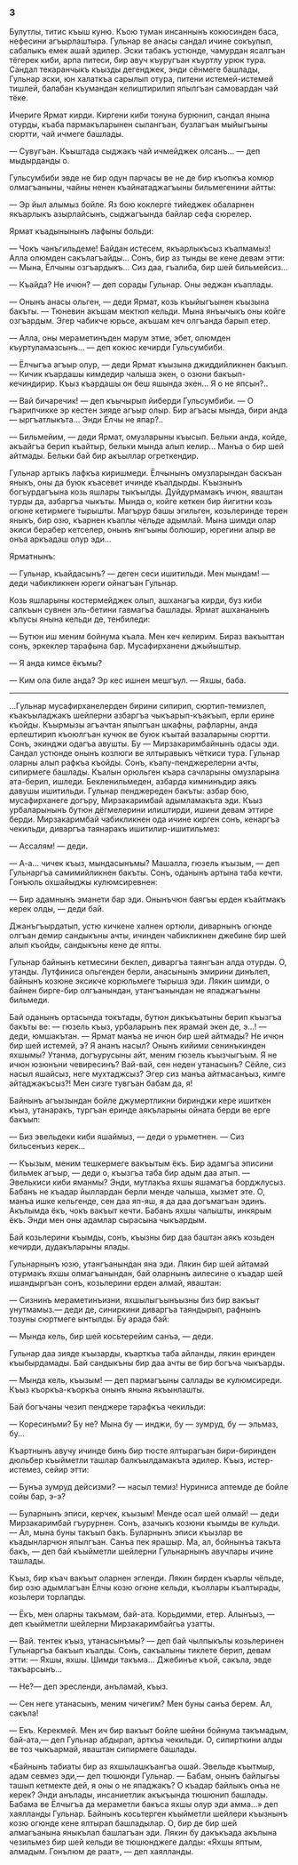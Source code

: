 ### 3

Булутлы, титис къыш куню.
Къою туман инсаннынъ кокюсинден баса, нефесини агъырлаштыра.
Гульнар ве анасы сандал ичине сокъулып, сабалыкъ емек ашай эдилер.
Эски табакъ устюнде, чамурдан ясалгъан тёгерек киби, арпа питеси, бир авуч къуругъан къуртлу урюк тура.
Сандал текаранчыкъ къызды дегенджек, энди сёнмеге башлады, Гульнар эски, юн халаткъа сарылып отура, питени истемей-истемей тишлей, балабан къумандан келиштирилип япылгъан самовардан чай тёке.

Ичериге Ярмат кирди.
Киргени киби тонуна бурюнип, сандал янына отурды, къаба пармакъларынен сылангъан, бузлагъан мыйыгъыны сюртти, чай ичмеге башлады.

— Сувугъан.
Къыштада сыджакъ чай ичмейджек олсанъ... — деп мыдырданды о.

Гульсумбиби эвде не бир одун парчасы ве не де бир къопкъа комюр олмагъаныны, чайны ненен къайнатаджагъыны бильмегенини айтты:

— Эр йыл алымыз бойле.
Яз бою коклерге тийеджек обаларнен якъарлыкъ азырлайсынъ, сыджагъында байлар сефа сюрелер.

Ярмат къадынынынъ лафыны больди:

— Чокъ чанъгильдеме!
Байдан истесем, якъарлыкъсыз къалмамыз!
Алла олюмден сакълагъайды...
Сонъ, бир аз тынды ве кене девам этти:
— Мына, Ёлчыны озгъардыкъ...
Сиз даа, гъалиба, бир шей бильмейсиз...

— Къайда?
Не ичюн? — деп сорады Гульнар.
Оны эеджан къаплады.

— Онынъ анасы ольген, — деди Ярмат, козь къыйыгъынен къызына бакъты.
— Тюневин акъшам мектюп кельди.
Мына янъычыкъ оны койге озгъардым.
Эгер чабикче юрьсе, акъшам кеч олгъанда барып етер.

— Алла, оны мераметинъден марум этме, эбет, олюмден къуртуламазсынъ... — деп кокюс кечирди Гульсумбиби.

— Ёлчыгъа агъыр олур, — деди Ярмат къызына джиддийликнен бакъып.
— Кичик къардашы кимдедир чалыша экен, о озюни бакъып-кечиндирир.
Къыз къардашы он беш яшында экен...
Я о не япсын?..

— Вай бичаречик! — деп къычырып йиберди Гульсумбиби.
— О гъарипчикке эр кестен зияде агъыр олыр.
Бир агъасы мында, бири анда — ыргъатлыкъта...
Энди Ёлчы не япар?..

— Бильмейим, — деди Ярмат, омузларыны къысып.
Бельки анда, койде, акъайгъа берип къайтыр, бельки мында алып келир...
Манъа о бир шей айтмады.
Бельки бай бир акъыллар огреткендир.

Гульнар артыкъ лафкъа киришмеди.
Ёлчынынъ омузларындан баскъан яныкъ, оны да буюк къасевет ичинде къалдырды.
Къызнынъ богъурдагъына козь яшлары тыкъылды.
Дуйдурмамакъ ичюн, яваштан турды да, азбаргъа чыкъты.
Мында о, койге кеткен бир йигитни козь огюне кетирмеге тырышты.
Магърур башы эгильген, козьлеринде терен яныкъ, бир озю, къарнен къаплы чёльде адымлай.
Мына шимди олар экиси берабер кетселер, онынъ янгъыны болюшир, юрегини алыр ве онъа аркъадаш олур эди...

Ярматнынъ:

— Гульнар, къайдасынъ? — деген сеси ишитильди.
Мен мындам! — деди чабикликнен юреги ойнагъан Гульнар.

Козь яшларыны костермейджек олып, ашханагъа кирди, буз киби салкъын сувнен эль-бетини гавмагъа башлады.
Ярмат ашхананынъ къпусы янына кельди де, тенбиледи:

— Бутюн иш меним бойнума къала.
Мен кеч келирим.
Бираз вакъыттан сонъ, эркеклер тарафына бар.
Мусафирханени джыйыштыр.

— Я анда кимсе ёкъмы?

— Ким ола биле анда?
Эр кес ишнен мешгъул. 
— Яхшы, баба.

* * *

...Гульнар мусафирханелерден бирини сипирип, сюртип-темизлеп, къакъыладжакъ шейлерни азбаргъа чыкъарып-къакъып, ерли ерине къойды.
Къырмызы агъачтан япылгъан шкафны, рафларны, анда ерлештирип къоюлгъан кучюк ве буюк къытай вазаларыны сюртти.
Сонъ, экинджи одагъа авушты.
Бу — Мирзакаримбайнынъ одасы эди.
Сандал устюнде онынъ козлюги ве ялтыравыкъ чёткиси тура.
Гульнар оларны алып рафкъа къойды.
Сонъ, къапу-пенджерелерни ачты, сипирмеге башлады.
Къалын орюльген къара сачларыны омузларына ата-берип, ишледи.
Бекленильмеден, азбарда кимнинъдир аякъ давушы ишитильди.
Гульнар пенджереден бакъты: азбар бою, мусафирханеге догъру, Мирзакаримбай адымламакъта эди.
Къыз урбаларынынъ бутюн дёгмелерини илиштирди, ишини девам эттире берди.
Мирзакаримбай чабикликнен ода ичине кирген сонъ, кенаргъа чекильди, диваргъа таянаракъ ишитилир-ишитильмез:

— Ассалям! — деди.

— А-а... чичек къыз, мындасынъмы?
Машалла, гюзель къызым, — деп Гульнаргъа самимийликнен бакъты.
Сонъ, оданынъ артына таба кечти.
Гонъюль охшайыджы кулюмсиревнен:

— Бир адамнынъ эманети бар эди.
Онынъчюн баягъы ерден къайтмакъ керек олды, — деди бай.

Джанъгъырдатып, устю кичкене халнен ортюли, диварнынъ огюнде олгъан демир сандыкъны ачты, ичинден чабикликнен джебине бир шей алып къойды, сандыкъны кене де япты.

Гульнар байнынъ кетмесини беклеп, диваргъа таянгъан алда отурды.
О, утанды.
Лутфиниса ольгенден берли, анасынынъ эмирини динълеп, байнынъ козюне эксикче корюльмеге тырыша эди.
Лякин шимди, о байнен бирге-бир олгъанындан, утангъанындан не япаджагъыны бильмеди.

Бай оданынъ ортасында токътады, бутюн дикъкъатыны берип къызгъа бакъты ве: — гюзель къыз, урбаларынъ пек ярамай экен де, э...! — деди, юмшакътан.
— Ярмат манъа не ичюн бир шей айтмады?
Не ичюн бир шей истемей, э?
Я ананъ насыл?
Онынъ кийими сенинъкинден яхшымы?
Утанма, догъурусыны айт, меним гюзель къызчыгъым.
Я не ичюн юзюнъни чевиресинъ?
Вай-вай, сен неден утанасынъ?
Сёйле, сиз насыл яшайсыз, неге мухтаджсыз?
Эгер сиз манъа айтмасанъыз, кимге айтаджакъсыз?!
Мен сизге тувгъан бабам да, я!

Байнынъ агъызындан бойле джумертликни биринджи кере ишиткен къыз, утанаракъ, тургъан еринде аякъларыны ойната берди ве ерге бакъып:

— Биз эвельдеки киби яшаймыз, — деди о урьметнен.
— Сиз бильсенъиз керек...

— Къызым, меним тешкермеге вакъытым ёкъ.
Бир адамгъа эписини бильмек агъыр, — деди о, къызгъа таба бир адым даа атып.
— Эвелькиси киби яманмы?
Энди, мутлакъа яхшы яшамагъа борджлусыз.
Бабанъ не къадар йыллардан берли менде чалыша, хызмет эте.
О, манъа ишке кельгенде, сен даа яп-яш, я да даа догъмагъан эдинъ.
Акълымда ёкъ, чокъ вакъыт кечти.
Бабанъ яхшы чалышты, инкярым ёкъ.
Энди мен оны адамлар сырасына чыкъардым.

Бай козьлерини къымды, сонъ, къызны бир даа баштан аякъ козьден кечирди, дудакъларыны ялады.

Гульнарнынъ юзю, утангъанындан яна эди.
Лякин бир шей айтамай отурмакъ яхшы олмагъанындан, бай оларнынъ аилесине о къадар шей ишандыргъан сонъ, козьлерини ерден алмай, яваштан:

— Сизнинъ мераметинъизни, яхшылыгъынъызны биз бир вакъыт унутмамыз.— деди де, синиркини диваргъа таяндырып, рафнынъ тозуны сюртмеге ынтылды.
Бу арада бай:

— Мында кель, бир шей косьтерейим санъа, — деди.

Гульнар даа зияде къызарды, къарткъа таба айланды, лякин еринден къыбырдамады.
Бай сандыкъны бир даа ачты ве бир богъча чыкъарды.

— Мында кель, къызым! — деп пармагъыны саллады ве кулюмсиреди.
Къыз къоркъа-къоркъа онынъ янына якъынлашты.

Бай богъчаны чезип пенджере тарафкъа чекильди:

— Коресинъми?
Бу не?
Мына бу — инджи, бу — зумруд, бу — эльмаз, бу...

Къартнынъ авучу ичинде бинъ бир тюсте ялтырагъан бири-биринден дюльбер къыйметли ташлар балкъылдамакъта эдилер.
Къыз, истер-истемез, сейир этти:

— Бунъа зумруд дейсизми? — насыл темиз!
Нуриниса аптемде де бойле сойы бар, э-э?

— Буларнынъ эписи, керчек, къызым!
Менде осал шей олмай! — деди Мирзакаримбай гъурурнен.
Сонъ, азачыкъ козюни къымды ве кульди.
— Ал, мына буны такъып бакъ.
Буларнынъ эписи къызлар ве къадынларчюн япылгъан.
Санъа пек ярашыр.
Ма, ал, бойнынъа такъта бакъ, — деп бай къыйметли шейлерни Гульнарнынъ авучлары ичине ташлады.

Къыз, бир къач вакъыт оларнен эгленди.
Лякин бирден къарлы чёльде, бир озю адымлагъан Ёлчы козю огюне кельди, къоллары къалтырады, козьлери торлапды.

— Ёкъ, мен оларны такъмам, бай-ата.
Корьдимми, етер.
Алынъыз, — деп къыйметли шейлерни Мирзакаримбайгьа узатты.

— Вай. тентек къыз, утанасынъмы? — деп бай чылпыкълы козьлеринен Гульнаргъа бакъып къалды.
Сонъ, сакъалыны тиклете берип, девам этти: — Яхшы, яхшы.
Шимди такъма…
Джебинъе къой, сакъла, эвде такъарсынъ...

— Не?— деп эресленди, анъламай, къыз.

— Сен неге утанасынъ, меним чичегим?
Мен буны санъа берем.
Ал, сакъла!

— Екъ.
Керекмей.
Мен ич бир вакъыт бойле шейни бойнума такъмадым, бай-ата,— деп Гульнар абдырап, арткъа чекильди.
О, сипирткини алды ве тоз чыкъармай, яваштан сипирмеге башлады.

«Байнынъ табиаты бир аз яхшылашкъангъа ошай.
Эвельде къытмыр, адам севмез эди,— деп тюшюнди Гульнар.
— Бабам, онынъ байлыгьы ташып кетмекте дей, я оны о не япаджакъ?
О къадар байлыкъ онъа не керек?
Энди анълады, инсаниетлик акъкъында тюшюнип башлады.
Бабама ве Ёлчыгъа да мераметли бакъса яхшы олур эди амма...» деп хаялланды Гульнар.
Байнынъ косьтерген къыйметли шейлери къызнынъ козю огюнде кене ялтырап башладылар.
О, бир де бир шей алмагъанына яныкълап башлагъан эди.
Лякин бу дакъкъада акълына чезильмез бир шей кельди ве тюшюнджеге далды:
«Яхшы яптым, алмадым.
Гонълюм де раат», — деп хаялланды.
